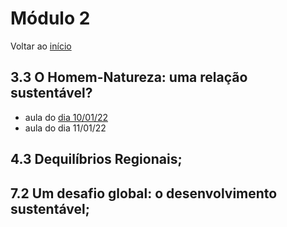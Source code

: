 # Módulo 2
Voltar ao [início](./index.md)

## 3.3 O Homem-Natureza: uma relação sustentável?
- aula do [dia 10/01/22](AESJE_P1_Aula_1.html)
- aula do dia 11/01/22

## 4.3 Dequilíbrios Regionais;

## 7.2 Um desafio global: o desenvolvimento sustentável;
